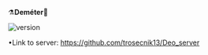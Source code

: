 ⚗️<b>Deméter</b>🌿

![version](https://img.shields.io/badge/Done-48%25-orange)

•Link to server: https://github.com/trosecnik13/Deo_server

